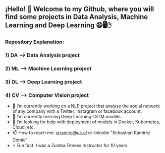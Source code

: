 ## ¡Hello! 👋 Welcome to my Github, where you will find some projects in Data Analysis, Machine Learning and Deep Learning 😄🖥️🖱️
### Repository Explanation: 
### 1) DA --> Data Analysis project
### 2) ML --> Machine Learning project
### 3) DL --> Deep Learning project
### 4) CV --> Computer Vision project

- 🔭 I’m currently working on a NLP project that analyse the social network of any company with a Twitter, Instagram or facebook account.
- 🌱 I’m currently learning Deep Learning LSTM models.
- 🤔 I’m looking for help with deployment of models in Docker, Kubernetes, Cloud, etc.
- 📫 How to reach me: srramire@uc.cl or linkedin "Sebastian Ramirez Domic"
- ⚡ Fun fact: I was a Zumba Fitness Instructor for 10 years

<!--
**sebadomic/sebadomic** is a ✨ _special_ ✨ repository because its `README.md` (this file) appears on your GitHub profile.

